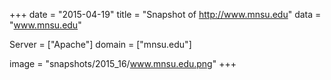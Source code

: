 
+++
date = "2015-04-19"
title = "Snapshot of http://www.mnsu.edu"
data = "www.mnsu.edu"

Server = ["Apache"]
domain = ["mnsu.edu"]

  image = "snapshots/2015_16/www.mnsu.edu.png"
+++
#
